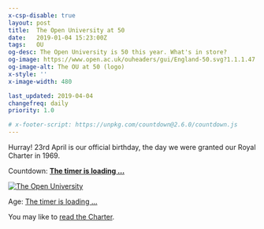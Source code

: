 ```yaml
---
x-csp-disable: true
layout: post
title:  The Open University at 50
date:   2019-01-04 15:23:00Z
tags:   OU
og-desc: The Open University is 50 this year. What's in store?
og-image: https://www.open.ac.uk/ouheaders/gui/England-50.svg?1.1.1.47
og-image-alt: The OU at 50 (logo)
x-style: ''
x-image-width: 480

last_updated: 2019-04-04
changefreq: daily
priority: 1.0

# x-footer-script: https://unpkg.com/countdown@2.6.0/countdown.js
---
```


Hurray!
23rd April is our official birthday, the day we were granted our Royal Charter in 1969.

Countdown: __[<time id="timer">The timer is loading …</time>][ou-50]__

[![The Open University][ou-logo]][ou]

Age: [<time id="age">The timer is loading …</time>][age]

You may like to [read the Charter][c].


<script webc:keep src="https://unpkg.com/countdown@2.6.0/countdown.js"></script>
<script webc:keep>
var Cd = countdown, timerId = Cd(ts => document.querySelector('#timer').innerHTML = ts.toString(), // toHTML('strong');
    new Date('2019-04-23'), Cd.DAYS|Cd.HOURS|Cd.MINUTES|Cd.SECONDS ),
    timerAge = Cd(new Date('1969-04-23'),
    ts => document.querySelector('#age').innerHTML = ts.toString() )

// later on this timer may be stopped // window.clearInterval(timerId);
</script>


[ev]: https://eventbrite.co.uk/e/save-the-date-charter-day-2019-is-coming-tickets-55633878428
  "Save the date: Charter Day 2019 is coming! 23 April 2019"
[c]: https://www.open.ac.uk/about/main/sites/www.open.ac.uk.about.main/files/files/ecms/web-content/Charter.pdf
'At the Court … THE 23RD DAY OF APRIL 1969 … WHEREAS there was this day … the Draft of a Charter for constituting a Body … "The Open University" (Royal Charter) [PDF]'

[ou]: https://www.open.ac.uk/
[ou-50]: https://50.open.ac.uk/ "Countdown timer … The Open University at 50"
[age]: https://50.open.ac.uk/ "Age … The Open University at 50"
[ou-logo]: https://www.open.ac.uk/ouheaders/gui/England-50.svg?1.1.1.47 "The OU at 50"
[iet]: https://iet.open.ac.uk/ "(IET)"
[wels]: http://wels.open.ac.uk/ "Faculty of Wellbeing, Education and Language Studies (WELS)"
[ip]: https://iet.open.ac.uk/innovating-pedagogy/#2019 "Innovating Pedagogy 2019"
[mk-50]: https://open.ac.uk/library/digital-archive/exhibition/83

[the]: https://timeshighereducation.com/news/teaching-drones-coming-classroom-near-you
  "Robots and drones should be part of teaching and learning, says report looking into teaching trends in 2019. By Anna McKie, January 3, 2019"
[g]: https://google.co.uk/search?q=The+Open+University+50th+anniversary
[s]: https://ecosia.org/search?q=The+Open+University+50th+anniversary
[n]: https://ounews.co/around-ou/university-news/open-university-pilots-first-paid-course-on-futurelearn-in-its-50th-anniversary-year/
  "Open University pilots first paid course on FutureLearn in its 50th anniversary year. By Christine Drabwell January 2, 2019"
[fl]: https://futurelearn.com/degrees/the-open-university/online-and-distance-education
  "Postgraduate Certificate in Online and Distance Education (H880)"
[lec]: https://www.open.ac.uk/research/inaugural-lectures
  "50th Anniversary Inaugural Lectures (2019-2020)"
[oj]: https://iet-ou.github.io/our-journey/ "our-journey"

[note-1]: #p-1 "Note 1."
[gist]: https://gist.github.com/nfreear/9ca101e6214a6543e6a7e06a1613edf2
[npm-cd]: https://npmjs.com/package/countdown

[End]: //.
